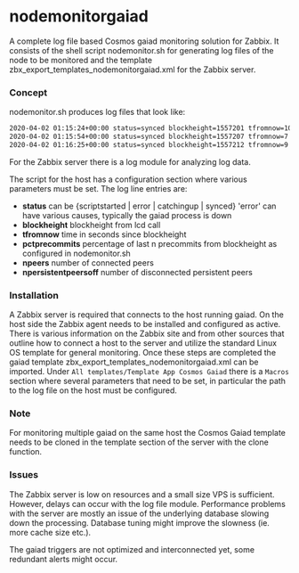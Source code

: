 # nodemonitorgaiad
A complete log file based Cosmos gaiad monitoring solution for Zabbix. It consists of the shell script nodemonitor.sh for generating log files of the node to be monitored and the template zbx_export_templates_nodemonitorgaiad.xml for the Zabbix server.

### Concept

nodemonitor.sh produces log files that look like:

```sh
2020-04-02 01:15:24+00:00 status=synced blockheight=1557201 tfromnow=10 pctprecommits=.95 npeers=13 npersistentpeersoff=0
2020-04-02 01:15:54+00:00 status=synced blockheight=1557207 tfromnow=7 pctprecommits=1.00 npeers=12 npersistentpeersoff=0
2020-04-02 01:16:25+00:00 status=synced blockheight=1557212 tfromnow=9 pctprecommits=1.00 npeers=13 npersistentpeersoff=1
```
For the Zabbix server there is a log module for analyzing log data.

The script for the host has a configuration section where various parameters must be set. The log line entries are:

* **status** can be {scriptstarted | error | catchingup | synced} 'error' can have various causes, typically the gaiad process is down
* **blockheight** blockheight from lcd call 
* **tfromnow** time in seconds since blockheight
* **pctprecommits** percentage of last n precommits from blockheight as configured in nodemonitor.sh
* **npeers** number of connected peers
* **npersistentpeersoff** number of disconnected persistent peers

### Installation

A Zabbix server is required that connects to the host running gaiad. On the host side the Zabbix agent needs to be installed and configured as active. There is various information on the Zabbix site and from other sources that outline how to connect a host to the server and utilize the standard Linux OS template for general monitoring. Once these steps are completed the gaiad template zbx_export_templates_nodemonitorgaiad.xml can be imported. Under `All templates/Template App Cosmos Gaiad` there is a `Macros` section where several parameters that need to be set, in particular the path to the log file on the host must be configured.

### Note

For monitoring multiple gaiad on the same host the Cosmos Gaiad template needs to be cloned in the template section of the server with the clone function.

### Issues

The Zabbix server is low on resources and a small size VPS is sufficient. However, delays can occur with the log file module. Performance problems with the server are mostly an issue of the underlying database slowing down the processing. Database tuning might improve the slowness (ie. more cache size etc.).

The gaiad triggers are not optimized and interconnected yet, some redundant alerts might occur.
